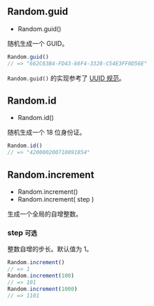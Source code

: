 ## Random.guid

* Random.guid()

随机生成一个 GUID。

```js
Random.guid()
// => "662C63B4-FD43-66F4-3328-C54E3FF0D56E"
```

`Random.guid()` 的实现参考了 [UUID 规范](http://www.ietf.org/rfc/rfc4122.txt)。

## Random.id

* Random.id()

随机生成一个 18 位身份证。

```js
Random.id()
// => "420000200710091854"
```

## Random.increment

* Random.increment()
* Random.increment( step )

生成一个全局的自增整数。

### step `可选`

整数自增的步长。默认值为 1。

```js
Random.increment()
// => 1
Random.increment(100)
// => 101
Random.increment(1000)
// => 1101
```